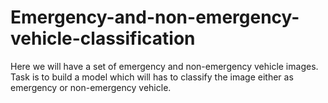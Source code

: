 # Emergency-and-non-emergency-vehicle-classification


Here we will have a set of emergency and non-emergency vehicle images. Task is to build a model which will has to classify the image either as emergency or non-emergency vehicle.
